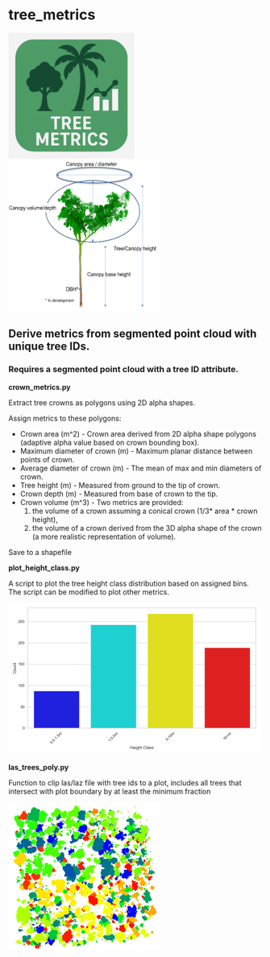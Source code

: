 # tree_metrics
<img src = "https://github.com/timwh/tree_metrics/blob/main/img/ChatGPT_Image_Sep_19_2025_01_51_06_PM.png" width = '250'> <img src="https://github.com/timwh/tree_metrics/blob/main/img/Screenshot_2025-05-23_145317.png" width="300" height="300" />
## Derive metrics from segmented point cloud with unique tree IDs.
### Requires a segmented point cloud with a tree ID attribute.

<b>crown_metrics.py</b>

Extract tree crowns as polygons using 2D alpha shapes.

Assign metrics to these polygons:
  - Crown area (m^2) - Crown area derived from 2D alpha shape polygons (adaptive alpha value based on crown bounding box).
  - Maximum diameter of crown (m) - Maximum planar distance between points of crown.
  - Average diameter of crown (m) - The mean of max and min diameters of crown.
  - Tree height (m) - Measured from ground to the tip of crown.
  - Crown depth (m) - Measured from base of crown to the tip.
  - Crown volume (m^3) - Two metrics are provided:
     1.  the volume of a crown assuming a conical crown (1/3* area * crown height),
     1.  the volume of a crown derived from the 3D alpha shape of the crown (a more realistic representation of volume).

Save to a shapefile


<b>plot_height_class.py</b>

A script to plot the tree height class distribution based on assigned bins. The script can be modified to plot other metrics.

<img src="https://github.com/timwh/tree_metrics/blob/main/img/Figure_1.png" width="500" height="300" />

<b>las_trees_poly.py</b>

Function to clip las/laz file with tree ids to a plot, includes all trees that intersect with plot boundary by at least the minimum fraction

<img src="https://github.com/timwh/tree_metrics/blob/main/img/pc_tree_id.png" width="300" />
